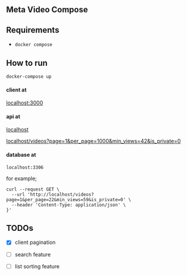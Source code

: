 ## Meta Video Compose

## Requirements
- `docker compose`

## How to run
``` 
docker-compose up
```

#### client at
[localhost:3000](http://localhost:3000)

#### api at
[localhost](http://localhost)

[localhost/videos?page=1&per_page=1000&min_views=42&is_private=0](http://localhost/videos?page=1&per_page=1000&min_views=42&is_private=0)

#### database at
`localhost:3306`

for example;
```
curl --request GET \
  --url 'http://localhost/videos?page=1&per_page=22&min_views=59&is_private=0' \
  --header 'Content-Type: application/json' \
}'
```

## TODOs
- [x] client pagination
- [ ] search feature
- [ ] list sorting feature

